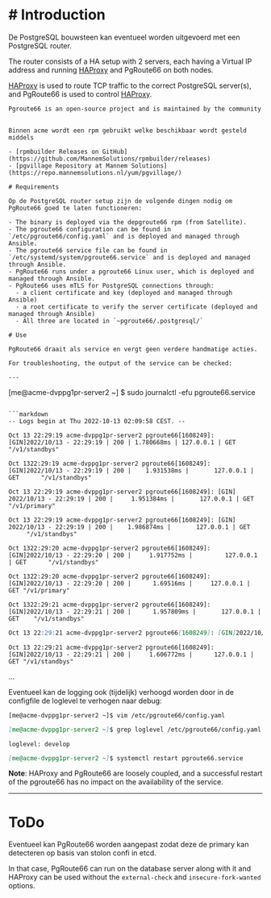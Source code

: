 # # Introduction

De PostgreSQL bouwsteen kan eventueel worden uitgevoerd met een PostgreSQL router.

The router consists of a HA setup with 2 servers, each having a Virtual IP address and running [HAProxy](../../../../../../../../pages/xwiki/Infrastructuur/Team%253A+DBA/Werkinstrukties/Postgres/Bouwsteen/HAProxy/WebHome.html) and PgRoute66 on both nodes.

[HAProxy](../../../../../../../../pages/xwiki/Infrastructuur/Team%3A+DBA/Werkinstrukties/Postgres/Bouwsteen/HAProxy/WebHome.html) is used to route TCP traffic to the correct PostgreSQL server(s), and PgRoute66 is used to control [HAProxy](../../../../../../../../pages/xwiki/Infrastructuur/Team%3A+DBA/Werkinstrukties/Postgres/Bouwsteen/HAProxy/WebHome.html).

```markdown
Pgroute66 is an open-source project and is maintained by the community at [https://github.com/mannemSolutions/pgroute66/](https://github.com/mannemSolutions/pgroute66/).
```
```

Binnen acme wordt een rpm gebruikt welke beschikbaar wordt gesteld middels

- [rpmbuilder Releases on GitHub](https://github.com/MannemSolutions/rpmbuilder/releases)
- [pgvillage Repository at Mannem Solutions](https://repo.mannemsolutions.nl/yum/pgvillage/)

# Requirements

Op de PostgreSQL router setup zijn de volgende dingen nodig om PgRoute66 goed te laten functioneren:

- The binary is deployed via the depgroute66 rpm (from Satellite).
- The pgroute66 configuration can be found in `/etc/pgroute66/config.yaml` and is deployed and managed through Ansible.
- The pgroute66 service file can be found in `/etc/systemd/system/pgroute66.service` and is deployed and managed through Ansible.
- PgRoute66 runs under a pgroute66 Linux user, which is deployed and managed through Ansible.
- PgRoute66 uses mTLS for PostgreSQL connections through:
  - a client certificate and key (deployed and managed through Ansible)
  - a root certificate to verify the server certificate (deployed and managed through Ansible)
  - All three are located in `~pgroute66/.postgresql/`

# Use

PgRoute66 draait als service en vergt geen verdere handmatige acties.

For troubleshooting, the output of the service can be checked:

---

```
[me@acme-dvppg1pr-server2 ~] $ sudo journalctl -efu pgroute66.service
```

```markdown
-- Logs begin at Thu 2022-10-13 02:09:58 CEST. --
```

```
Oct 13 22:29:19 acme-dvppg1pr-server2 pgroute66[1608249]: [GIN]2022/10/13 - 22:29:19 | 200 | 1.780668ms | 127.0.0.1 | GET "/v1/standbys"
```

```
Oct 1322:29:19 acme-dvppg1pr-server2 pgroute66[1608249]: [GIN]2022/10/13 - 22:29:19 | 200 |    1.931538ms |       127.0.0.1 | GET      "/v1/standbys"
```

```
Oct 13 22:29:19 acme-dvppg1pr-server2 pgroute66[1608249]: [GIN] 2022/10/13 - 22:29:19 | 200 |     1.951384ms |       127.0.0.1 | GET   "/v1/primary"
```

```
Oct 13 22:29:19 acme-dvppg1pr-server2 pgroute66[1608249]: [GIN] 2022/10/13 - 22:29:19 | 200 |    1.986874ms |       127.0.0.1 | GET      "/v1/standbys"
```

```
Oct 1322:29:20 acme-dvppg1pr-server2 pgroute66[1608249]: [GIN]2022/10/13 - 22:29:20 | 200 |     1.917752ms |         127.0.0.1 | GET      "/v1/standbys"
```

```
Oct 1322:29:20 acme-dvppg1pr-server2 pgroute66[1608249]: [GIN]2022/10/13 - 22:29:20 | 200 |      1.69516ms |     127.0.0.1 | GET "/v1/primary"
```

```
Oct 1322:29:21 acme-dvppg1pr-server2 pgroute66[1608249]: [GIN]2022/10/13 - 22:29:21 | 200 |      1.957809ms |       127.0.0.1 | GET    "/v1/standbys"
```

```markdown
Oct 13 22:29:21 acme-dvppg1pr-server2 pgroute66[1608249]: [GIN]2022/10/13 - 22:29:21 | 200 |     1.812061ms |        127.0.0.1 | GET      "/v1/primary"
```

```
Oct 13 22:29:21 acme-dvppg1pr-server2 pgroute66[1608249]: [GIN]2022/10/13 - 22:29:21 | 200 |     1.606772ms |      127.0.0.1 | GET "/v1/standbys"
```

...

Eventueel kan de logging ook (tijdelijk) verhoogd worden door in de configfile de loglevel te verhogen naar debug:

```
[me@acme-dvppg1pr-server2 ~]$ vim /etc/pgroute66/config.yaml
```

```markdown
[me@acme-dvppg1pr-server2 ~]$ grep loglevel /etc/pgroute66/config.yaml
```

```
loglevel: develop
```

```markdown
[me@acme-dvppg1pr-server2 ~]$ systemctl restart pgroute66.service
```

**Note**: HAProxy and PgRoute66 are loosely coupled, and a successful restart of the pgroute66 has no impact on the availability of the service.

---

# ToDo

Eventueel kan PgRoute66 worden aangepast zodat deze de primary kan detecteren op basis van stolon confi in etcd.

In that case, PgRoute66 can run on the database server along with it and HAProxy can be used without the `external-check` and `insecure-fork-wanted` options.

